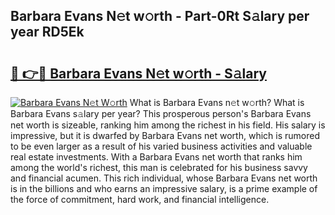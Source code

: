 ## Barbara Evans N𝚎t w𝚘rth - Part-0Rt S𝚊lary per year RD5Ek

# <h2><a href="http://gc34o7n.nevu.top/?p=Barbara+Evans">🔗 👉🔴 Barbara Evans N𝚎t w𝚘rth - S𝚊lary</a></h2>

[![Barbara Evans N𝚎t W𝚘rth](https://i.imgur.com/Oavwk0R.jpeg)](http://gc34o7n.nevu.top/?p=Barbara+Evans)
What is Barbara Evans n𝚎t w𝚘rth? What is Barbara Evans s𝚊lary per year?
This prosperous person's Barbara Evans net worth is sizeable, ranking him among the richest in his field. His salary is impressive, but it is dwarfed by Barbara Evans net worth, which is rumored to be even larger as a result of his varied business activities and valuable real estate investments. With a Barbara Evans net worth that ranks him among the world's richest, this man is celebrated for his business savvy and financial acumen. This rich individual, whose Barbara Evans net worth is in the billions and who earns an impressive salary, is a prime example of the force of commitment, hard work, and financial intelligence.
